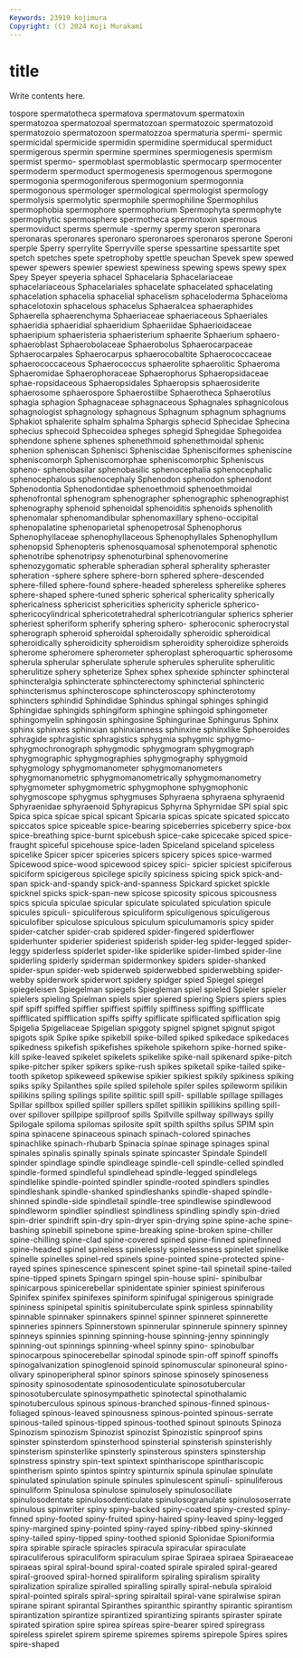 ```yaml
---
Keywords: 23919 kojimura
Copyright: (C) 2024 Koji Murakami
---
```


# title

Write contents here.



tospore spermatotheca spermatova spermatovum spermatoxin
spermatozoa spermatozoal spermatozoan spermatozoic spermatozoid spermatozoio spermatozoon spermatozzoa spermaturia spermi-
spermic spermicidal spermicide spermidin spermidine spermiducal spermiduct spermigerous spermin spermine
spermines spermiogenesis spermism spermist spermo- spermoblast spermoblastic spermocarp spermocenter spermoderm
spermoduct spermogenesis spermogenous spermogone spermogonia spermogoniferous spermogonium spermogonnia spermogonous spermologer
spermological spermologist spermology spermolysis spermolytic spermophile spermophiline Spermophilus spermophobia spermophore
spermophorium Spermophyta spermophyte spermophytic spermosphere spermotheca spermotoxin spermous spermoviduct sperms
spermule -spermy spermy speron speronara speronaras speronares speronaro speronaroes speronaros
sperone Speroni sperple Sperry sperrylite Sperryville sperse spessartine spessartite spet
spetch spetches spete spetrophoby spettle speuchan Spevek spew spewed spewer
spewers spewier spewiest spewiness spewing spews spewy spex Spey Speyer
speyeria sphacel Sphacelaria Sphacelariaceae sphacelariaceous Sphacelariales sphacelate sphacelated sphacelating sphacelation
sphacelia sphacelial sphacelism sphaceloderma Sphaceloma sphacelotoxin sphacelous sphacelus Sphaeralcea sphaeraphides
Sphaerella sphaerenchyma Sphaeriaceae sphaeriaceous Sphaeriales sphaeridia sphaeridial sphaeridium Sphaeriidae Sphaerioidaceae
sphaeripium sphaeristeria sphaeristerium sphaerite Sphaerium sphaero- sphaeroblast Sphaerobolaceae Sphaerobolus Sphaerocarpaceae
Sphaerocarpales Sphaerocarpus sphaerocobaltite Sphaerococcaceae sphaerococcaceous Sphaerococcus sphaerolite sphaerolitic Sphaeroma Sphaeromidae
Sphaerophoraceae Sphaerophorus Sphaeropsidaceae sphae-ropsidaceous Sphaeropsidales Sphaeropsis sphaerosiderite sphaerosome sphaerospore Sphaerostilbe
Sphaerotheca Sphaerotilus sphagia sphagion Sphagnaceae sphagnaceous Sphagnales sphagnicolous sphagnologist sphagnology
sphagnous Sphagnum sphagnum sphagnums Sphakiot sphalerite sphalm sphalma Sphargis sphecid
Sphecidae Sphecina sphecius sphecoid Sphecoidea spheges sphegid Sphegidae Sphegoidea sphendone
sphene sphenes sphenethmoid sphenethmoidal sphenic sphenion spheniscan Sphenisci Spheniscidae Sphenisciformes
spheniscine spheniscomorph Spheniscomorphae spheniscomorphic Spheniscus spheno- sphenobasilar sphenobasilic sphenocephalia sphenocephalic
sphenocephalous sphenocephaly Sphenodon sphenodon sphenodont Sphenodontia Sphenodontidae sphenoethmoid sphenoethmoidal sphenofrontal
sphenogram sphenographer sphenographic sphenographist sphenography sphenoid sphenoidal sphenoiditis sphenoids sphenolith
sphenomalar sphenomandibular sphenomaxillary spheno-occipital sphenopalatine sphenoparietal sphenopetrosal Sphenophorus Sphenophyllaceae sphenophyllaceous
Sphenophyllales Sphenophyllum sphenopsid Sphenopteris sphenosquamosal sphenotemporal sphenotic sphenotribe sphenotripsy sphenoturbinal
sphenovomerine sphenozygomatic spherable spheradian spheral spherality spheraster spheration -sphere sphere
sphere-born sphered sphere-descended sphere-filled sphere-found sphere-headed sphereless spherelike spheres sphere-shaped
sphere-tuned spheric spherical sphericality spherically sphericalness sphericist sphericities sphericity sphericle
spherico- sphericocylindrical sphericotetrahedral sphericotriangular spherics spherier spheriest spheriform spherify sphering
sphero- spheroconic spherocrystal spherograph spheroid spheroidal spheroidally spheroidic spheroidical spheroidically
spheroidicity spheroidism spheroidity spheroidize spheroids spherome spheromere spherometer spheroplast spheroquartic
spherosome spherula spherular spherulate spherule spherules spherulite spherulitic spherulitize sphery
spheterize Sphex sphex sphexide sphincter sphincteral sphincteralgia sphincterate sphincterectomy sphincterial
sphincteric sphincterismus sphincteroscope sphincteroscopy sphincterotomy sphincters sphindid Sphindidae Sphindus sphingal
sphinges sphingid Sphingidae sphingids sphingiform sphingine sphingoid sphingometer sphingomyelin sphingosin
sphingosine Sphingurinae Sphingurus Sphinx sphinx sphinxes sphinxian sphinxianness sphinxine sphinxlike
Sphoeroides sphragide sphragistic sphragistics sphygmia sphygmic sphygmo- sphygmochronograph sphygmodic sphygmogram
sphygmograph sphygmographic sphygmographies sphygmography sphygmoid sphygmology sphygmomanometer sphygmomanometers sphygmomanometric sphygmomanometrically
sphygmomanometry sphygmometer sphygmometric sphygmophone sphygmophonic sphygmoscope sphygmus sphygmuses Sphyraena sphyraena
sphyraenid Sphyraenidae sphyraenoid Sphyrapicus Sphyrna Sphyrnidae SPI spial spic Spica
spica spicae spical spicant Spicaria spicas spicate spicated spiccato spiccatos
spice spiceable spice-bearing spiceberries spiceberry spice-box spice-breathing spice-burnt spicebush spice-cake
spicecake spiced spice-fraught spiceful spicehouse spice-laden Spiceland spiceland spiceless spicelike
Spicer spicer spiceries spicers spicery spices spice-warmed Spicewood spice-wood spicewood
spicey spici- spicier spiciest spiciferous spiciform spicigerous spicilege spicily spiciness
spicing spick spick-and-span spick-and-spandy spick-and-spanness Spickard spicket spickle spicknel spicks
spick-span-new spicose spicosity spicous spicousness spics spicula spiculae spicular spiculate
spiculated spiculation spicule spicules spiculi- spiculiferous spiculiform spiculigenous spiculigerous spiculofiber
spiculose spiculous spiculum spiculumamoris spicy spider spider-catcher spider-crab spidered spider-fingered
spiderflower spiderhunter spiderier spideriest spiderish spider-leg spider-legged spider-leggy spiderless spiderlet
spider-like spiderlike spider-limbed spider-line spiderling spiderly spiderman spidermonkey spiders spider-shanked
spider-spun spider-web spiderweb spiderwebbed spiderwebbing spider-webby spiderwork spiderwort spidery spidger
spied Spiegel spiegel spiegeleisen Spiegelman spiegels Spiegleman spiel spieled Spieler
spieler spielers spieling Spielman spiels spier spiered spiering Spiers spiers
spies spif spiff spiffed spiffier spiffiest spiffily spiffiness spiffing spifflicate
spifflicated spifflication spiffs spiffy spiflicate spiflicated spiflication spig Spigelia Spigeliaceae
Spigelian spiggoty spignel spignet spignut spigot spigots spik Spike spike
spikebill spike-billed spiked spikedace spikedaces spikedness spikefish spikefishes spikehole spikehorn
spike-horned spike-kill spike-leaved spikelet spikelets spikelike spike-nail spikenard spike-pitch spike-pitcher
spiker spikers spike-rush spikes spiketail spike-tailed spike-tooth spiketop spikeweed spikewise
spikier spikiest spikily spikiness spiking spiks spiky Spilanthes spile spiled
spilehole spiler spiles spileworm spilikin spilikins spiling spilings spilite spilitic
spill spill- spillable spillage spillages Spillar spillbox spilled spiller spillers
spillet spillikin spillikins spilling spill-over spillover spillpipe spillproof spills Spillville
spillway spillways spilly Spilogale spiloma spilomas spilosite spilt spilth spilths
spilus SPIM spin spina spinacene spinaceous spinach spinach-colored spinaches spinachlike
spinach-rhubarb Spinacia spinae spinage spinages spinal spinales spinalis spinally spinals
spinate spincaster Spindale Spindell spinder spindlage spindle spindleage spindle-cell spindle-celled
spindled spindle-formed spindleful spindlehead spindle-legged spindlelegs spindlelike spindle-pointed spindler spindle-rooted
spindlers spindles spindleshank spindle-shanked spindleshanks spindle-shaped spindle-shinned spindle-side spindletail spindle-tree
spindlewise spindlewood spindleworm spindlier spindliest spindliness spindling spindly spin-dried spin-drier
spindrift spin-dry spin-dryer spin-drying spine spine-ache spine-bashing spinebill spinebone spine-breaking
spine-broken spine-chiller spine-chilling spine-clad spine-covered spined spine-finned spinefinned spine-headed spinel
spineless spinelessly spinelessness spinelet spinelike spinelle spinelles spinel-red spinels spine-pointed
spine-protected spine-rayed spines spinescence spinescent spinet spine-tail spinetail spine-tailed spine-tipped
spinets Spingarn spingel spin-house spini- spinibulbar spinicarpous spinicerebellar spinidentate spinier
spiniest spiniferous Spinifex spinifex spinifexes spiniform spinifugal spinigerous spinigrade spininess
spinipetal spinitis spinituberculate spink spinless spinnability spinnable spinnaker spinnakers spinnel
spinner spinneret spinnerette spinneries spinners Spinnerstown spinnerular spinnerule spinnery spinney
spinneys spinnies spinning spinning-house spinning-jenny spinningly spinning-out spinnings spinning-wheel spinny
spino- spinobulbar spinocarpous spinocerebellar spinodal spinode spin-off spinoff spinoffs spinogalvanization
spinoglenoid spinoid spinomuscular spinoneural spino-olivary spinoperipheral spinor spinors spinose spinosely
spinoseness spinosity spinosodentate spinosodenticulate spinosotubercular spinosotuberculate spinosympathetic spinotectal spinothalamic spinotuberculous
spinous spinous-branched spinous-finned spinous-foliaged spinous-leaved spinousness spinous-pointed spinous-serrate spinous-tailed spinous-tipped
spinous-toothed spinout spinouts Spinoza Spinozism spinozism Spinozist spinozist Spinozistic spinproof
spins spinster spinsterdom spinsterhood spinsterial spinsterish spinsterishly spinsterism spinsterlike spinsterly
spinsterous spinsters spinstership spinstress spinstry spin-text spintext spinthariscope spinthariscopic spintherism
spinto spintos spintry spinturnix spinula spinulae spinulate spinulated spinulation spinule
spinules spinulescent spinuli- spinuliferous spinuliform Spinulosa spinulose spinulosely spinulosociliate spinulosodentate
spinulosodenticulate spinulosogranulate spinulososerrate spinulous spinwriter spiny spiny-backed spiny-coated spiny-crested spiny-finned
spiny-footed spiny-fruited spiny-haired spiny-leaved spiny-legged spiny-margined spiny-pointed spiny-rayed spiny-ribbed spiny-skinned
spiny-tailed spiny-tipped spiny-toothed spionid Spionidae Spioniformia spira spirable spiracle spiracles
spiracula spiracular spiraculate spiraculiferous spiraculiform spiraculum spirae Spiraea spiraea Spiraeaceae
spiraeas spiral spiral-bound spiral-coated spirale spiraled spiral-geared spiral-grooved spiral-horned spiraliform
spiraling spiralism spirality spiralization spiralize spiralled spiralling spirally spiral-nebula spiraloid
spiral-pointed spirals spiral-spring spiraltail spiral-vane spiralwise spiran spirane spirant spirantal
Spiranthes spiranthic spiranthy spirantic spirantism spirantization spirantize spirantized spirantizing spirants
spiraster spirate spirated spiration spire spirea spireas spire-bearer spired spiregrass
spireless spirelet spirem spireme spiremes spirems spirepole Spires spires spire-shaped
